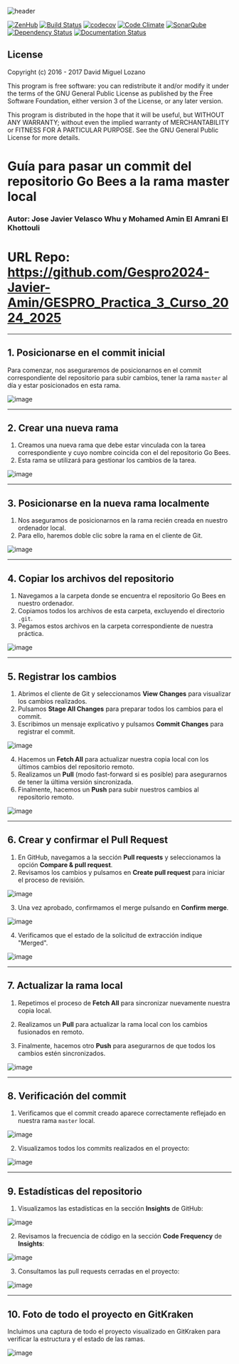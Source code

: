 ![header](https://cloud.githubusercontent.com/assets/6546265/22174630/785cdf04-dfe3-11e6-8cf4-024e8dc1c051.png)

[![ZenHub](https://raw.githubusercontent.com/ZenHubIO/support/master/zenhub-badge.png)](https://zenhub.com)
[![Build Status](https://travis-ci.org/davidmigloz/go-bees.svg?branch=master)](https://travis-ci.org/davidmigloz/go-bees)
[![codecov](https://codecov.io/gh/davidmigloz/go-bees/branch/master/graph/badge.svg)](https://codecov.io/gh/davidmigloz/go-bees)
[![Code Climate](https://codeclimate.com/github/davidmigloz/go-bees/badges/gpa.svg)](https://codeclimate.com/github/davidmigloz/go-bees)
[![SonarQube](https://sonarqube.com/api/badges/gate?key=go-bees)](https://sonarqube.com/component_measures/?id=go-bees)
[![Dependency Status](https://www.versioneye.com/user/projects/57f7b19e823b88004e06ad33/badge.svg?style=flat-square)](https://www.versioneye.com/user/projects/57f7b19e823b88004e06ad33)
[![Documentation Status](https://readthedocs.org/projects/go-bees/badge/?version=develop)](http://go-bees.readthedocs.io/es/develop/?badge=develop)

## License

Copyright (c) 2016 - 2017 David Miguel Lozano

This program is free software: you can redistribute it and/or modify
it under the terms of the GNU General Public License as published by
the Free Software Foundation, either version 3 of the License, or
any later version.

This program is distributed in the hope that it will be useful,
but WITHOUT ANY WARRANTY; without even the implied warranty of
MERCHANTABILITY or FITNESS FOR A PARTICULAR PURPOSE. See the
GNU General Public License for more details.

# Guía para pasar un commit del repositorio Go Bees a la rama master local

### Autor: Jose Javier Velasco Whu y Mohamed Amin El Amrani El Khottouli
# URL Repo: https://github.com/Gespro2024-Javier-Amin/GESPRO_Practica_3_Curso_2024_2025

---

## **1. Posicionarse en el commit inicial**

Para comenzar, nos aseguraremos de posicionarnos en el commit correspondiente del repositorio para subir cambios, tener la rama `master` al día y estar posicionados en esta rama.

![image](https://github.com/user-attachments/assets/0b025424-5046-48b4-a3e4-8a928b1d6663)

---

## **2. Crear una nueva rama**

1. Creamos una nueva rama que debe estar vinculada con la tarea correspondiente y cuyo nombre coincida con el del repositorio Go Bees.
2. Esta rama se utilizará para gestionar los cambios de la tarea.

![image](https://github.com/user-attachments/assets/9b851d93-2043-4520-bfd5-d12c4970ccd8)

---

## **3. Posicionarse en la nueva rama localmente**

1. Nos aseguramos de posicionarnos en la rama recién creada en nuestro ordenador local.
2. Para ello, haremos doble clic sobre la rama en el cliente de Git.

![image](https://github.com/user-attachments/assets/796ef86d-2e56-484f-9caa-426764299541)

---

## **4. Copiar los archivos del repositorio**

1. Navegamos a la carpeta donde se encuentra el repositorio Go Bees en nuestro ordenador.
2. Copiamos todos los archivos de esta carpeta, excluyendo el directorio `.git`.
3. Pegamos estos archivos en la carpeta correspondiente de nuestra práctica.

![image](https://github.com/user-attachments/assets/2b40aee9-46ba-49b4-8fbb-22fe0a082f0e)

---

## **5. Registrar los cambios**

1. Abrimos el cliente de Git y seleccionamos **View Changes** para visualizar los cambios realizados.
2. Pulsamos **Stage All Changes** para preparar todos los cambios para el commit.
3. Escribimos un mensaje explicativo y pulsamos **Commit Changes** para registrar el commit.

![image](https://github.com/user-attachments/assets/9b2141f2-e7bd-4224-b2c9-48366e809b03)

4. Hacemos un **Fetch All** para actualizar nuestra copia local con los últimos cambios del repositorio remoto.
5. Realizamos un **Pull** (modo fast-forward si es posible) para asegurarnos de tener la última versión sincronizada.
6. Finalmente, hacemos un **Push** para subir nuestros cambios al repositorio remoto.

![image](https://github.com/user-attachments/assets/bf160e91-335b-4b79-a47a-9dc5eee84be8)

---

## **6. Crear y confirmar el Pull Request**

1. En GitHub, navegamos a la sección **Pull requests** y seleccionamos la opción **Compare & pull request**.
2. Revisamos los cambios y pulsamos en **Create pull request** para iniciar el proceso de revisión.

![image](https://github.com/user-attachments/assets/2afd234c-7e7c-4307-b26e-3df0dbda3ab4)

3. Una vez aprobado, confirmamos el merge pulsando en **Confirm merge**.

![image](https://github.com/user-attachments/assets/87c249fa-8d35-4866-9d54-5511ac9672a1)

4. Verificamos que el estado de la solicitud de extracción indique "Merged".

![image](https://github.com/user-attachments/assets/b6efebde-6493-4839-9270-115bf9304ea8)

---

## **7. Actualizar la rama local**

1. Repetimos el proceso de **Fetch All** para sincronizar nuevamente nuestra copia local.

2. Realizamos un **Pull** para actualizar la rama local con los cambios fusionados en remoto.

3. Finalmente, hacemos otro **Push** para asegurarnos de que todos los cambios estén sincronizados.

![image](https://github.com/user-attachments/assets/c8730d33-b059-4c42-92d0-6f687eea8251)

---

## **8. Verificación del commit**

1. Verificamos que el commit creado aparece correctamente reflejado en nuestra rama `master` local.

![image](https://github.com/user-attachments/assets/542e1280-cbaa-4bfd-a14f-41e7b7fd6e97)

2. Visualizamos todos los commits realizados en el proyecto:

![image](https://github.com/user-attachments/assets/af860941-e325-4b18-ada1-370a0efbeef8)

---

## **9. Estadísticas del repositorio**

1. Visualizamos las estadísticas en la sección **Insights** de GitHub:

![image](https://github.com/user-attachments/assets/a97313ee-0d99-4af9-9313-cbfb2bc40617)

2. Revisamos la frecuencia de código en la sección **Code Frequency** de **Insights**:

![image](https://github.com/user-attachments/assets/011e86a4-15f0-46fc-914f-aabdf5fb84e3)

3. Consultamos las pull requests cerradas en el proyecto:

![image](https://github.com/user-attachments/assets/4463aad3-5a5d-49f7-9171-fb76cfcf5f2c)

---

## **10. Foto de todo el proyecto en GitKraken**

Incluimos una captura de todo el proyecto visualizado en GitKraken para verificar la estructura y el estado de las ramas.

![image](https://github.com/user-attachments/assets/70902a05-3258-4624-9d9e-e6a42fd3957e)
